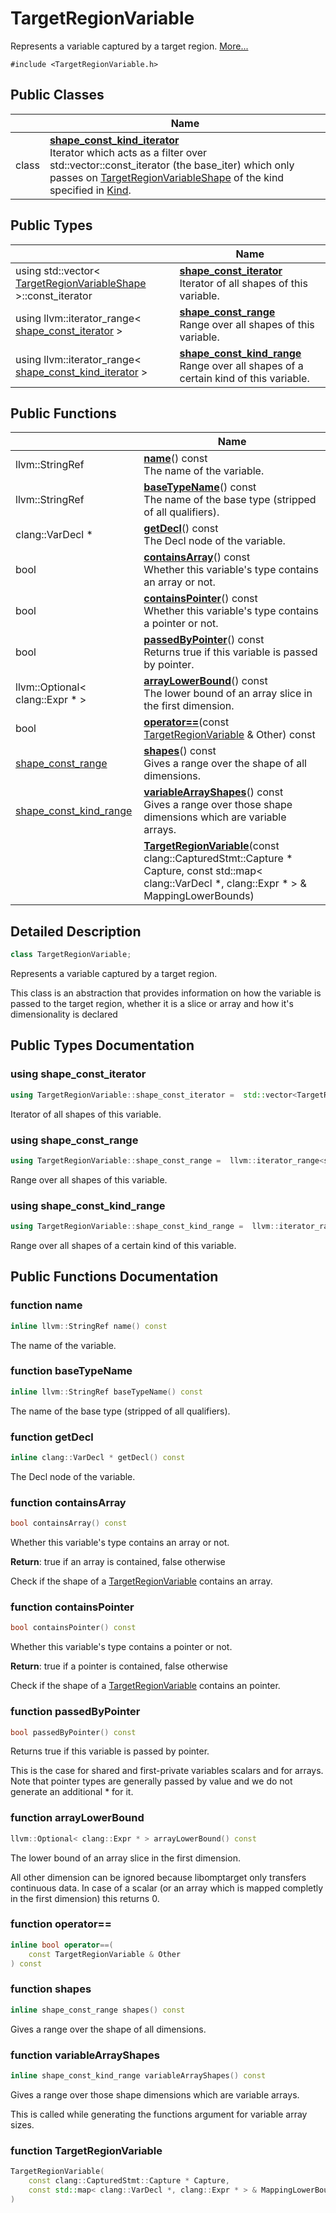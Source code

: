 # TargetRegionVariable



Represents a variable captured by a target region.  [More...](#detailed-description)


`#include <TargetRegionVariable.h>`

## Public Classes

|                | Name           |
| -------------- | -------------- |
| class | **[shape_const_kind_iterator](../Classes/classTargetRegionVariable_1_1shape__const__kind__iterator.md)** <br>Iterator which acts as a filter over std::vector<TargetRegionVariableShape>::const_iterator (the base_iter) which only passes on [TargetRegionVariableShape](../Classes/classTargetRegionVariableShape.md) of the kind specified in [Kind]().  |

## Public Types

|                | Name           |
| -------------- | -------------- |
| using std::vector< [TargetRegionVariableShape](../Classes/classTargetRegionVariableShape.md) >::const_iterator | **[shape_const_iterator](../Classes/classTargetRegionVariable.md#using-shape_const_iterator)** <br>Iterator of all shapes of this variable.  |
| using llvm::iterator_range< [shape_const_iterator](../Classes/classTargetRegionVariable.md#using-shape_const_iterator) > | **[shape_const_range](../Classes/classTargetRegionVariable.md#using-shape_const_range)** <br>Range over all shapes of this variable.  |
| using llvm::iterator_range< [shape_const_kind_iterator](../Classes/classTargetRegionVariable_1_1shape__const__kind__iterator.md) > | **[shape_const_kind_range](../Classes/classTargetRegionVariable.md#using-shape_const_kind_range)** <br>Range over all shapes of a certain kind of this variable.  |

## Public Functions

|                | Name           |
| -------------- | -------------- |
| llvm::StringRef | **[name](../Classes/classTargetRegionVariable.md#function-name)**() const<br>The name of the variable.  |
| llvm::StringRef | **[baseTypeName](../Classes/classTargetRegionVariable.md#function-basetypename)**() const<br>The name of the base type (stripped of all qualifiers).  |
| clang::VarDecl * | **[getDecl](../Classes/classTargetRegionVariable.md#function-getdecl)**() const<br>The Decl node of the variable.  |
| bool | **[containsArray](../Classes/classTargetRegionVariable.md#function-containsarray)**() const<br>Whether this variable's type contains an array or not.  |
| bool | **[containsPointer](../Classes/classTargetRegionVariable.md#function-containspointer)**() const<br>Whether this variable's type contains a pointer or not.  |
| bool | **[passedByPointer](../Classes/classTargetRegionVariable.md#function-passedbypointer)**() const<br>Returns true if this variable is passed by pointer.  |
| llvm::Optional< clang::Expr * > | **[arrayLowerBound](../Classes/classTargetRegionVariable.md#function-arraylowerbound)**() const<br>The lower bound of an array slice in the first dimension.  |
| bool | **[operator==](../Classes/classTargetRegionVariable.md#function-operator==)**(const [TargetRegionVariable](../Classes/classTargetRegionVariable.md) & Other) const |
| [shape_const_range](../Classes/classTargetRegionVariable.md#using-shape_const_range) | **[shapes](../Classes/classTargetRegionVariable.md#function-shapes)**() const<br>Gives a range over the shape of all dimensions.  |
| [shape_const_kind_range](../Classes/classTargetRegionVariable.md#using-shape_const_kind_range) | **[variableArrayShapes](../Classes/classTargetRegionVariable.md#function-variablearrayshapes)**() const<br>Gives a range over those shape dimensions which are variable arrays.  |
| | **[TargetRegionVariable](../Classes/classTargetRegionVariable.md#function-targetregionvariable)**(const clang::CapturedStmt::Capture * Capture, const std::map< clang::VarDecl *, clang::Expr * > & MappingLowerBounds) |

## Detailed Description

```cpp
class TargetRegionVariable;
```

Represents a variable captured by a target region. 

This class is an abstraction that provides information on how the variable is passed to the target region, whether it is a slice or array and how it's dimensionality is declared 

## Public Types Documentation

### using shape_const_iterator

```cpp
using TargetRegionVariable::shape_const_iterator =  std::vector<TargetRegionVariableShape>::const_iterator;
```

Iterator of all shapes of this variable. 

### using shape_const_range

```cpp
using TargetRegionVariable::shape_const_range =  llvm::iterator_range<shape_const_iterator>;
```

Range over all shapes of this variable. 

### using shape_const_kind_range

```cpp
using TargetRegionVariable::shape_const_kind_range =  llvm::iterator_range<shape_const_kind_iterator>;
```

Range over all shapes of a certain kind of this variable. 

## Public Functions Documentation

### function name

```cpp
inline llvm::StringRef name() const
```

The name of the variable. 

### function baseTypeName

```cpp
inline llvm::StringRef baseTypeName() const
```

The name of the base type (stripped of all qualifiers). 

### function getDecl

```cpp
inline clang::VarDecl * getDecl() const
```

The Decl node of the variable. 

### function containsArray

```cpp
bool containsArray() const
```

Whether this variable's type contains an array or not. 

**Return**: true if an array is contained, false otherwise 

Check if the shape of a [TargetRegionVariable](../Classes/classTargetRegionVariable.md) contains an array.


### function containsPointer

```cpp
bool containsPointer() const
```

Whether this variable's type contains a pointer or not. 

**Return**: true if a pointer is contained, false otherwise 

Check if the shape of a [TargetRegionVariable](../Classes/classTargetRegionVariable.md) contains an pointer.


### function passedByPointer

```cpp
bool passedByPointer() const
```

Returns true if this variable is passed by pointer. 

This is the case for shared and first-private variables scalars and for arrays. Note that pointer types are generally passed by value and we do not generate an additional * for it. 


### function arrayLowerBound

```cpp
llvm::Optional< clang::Expr * > arrayLowerBound() const
```

The lower bound of an array slice in the first dimension. 

All other dimension can be ignored because libomptarget only transfers continuous data. In case of a scalar (or an array which is mapped completly in the first dimension) this returns 0. 


### function operator==

```cpp
inline bool operator==(
    const TargetRegionVariable & Other
) const
```


### function shapes

```cpp
inline shape_const_range shapes() const
```

Gives a range over the shape of all dimensions. 

### function variableArrayShapes

```cpp
inline shape_const_kind_range variableArrayShapes() const
```

Gives a range over those shape dimensions which are variable arrays. 

This is called while generating the functions argument for variable array sizes. 


### function TargetRegionVariable

```cpp
TargetRegionVariable(
    const clang::CapturedStmt::Capture * Capture,
    const std::map< clang::VarDecl *, clang::Expr * > & MappingLowerBounds
)
```


